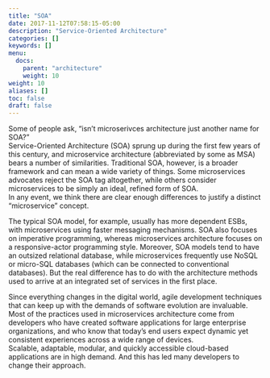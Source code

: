 ```yaml
---
title: "SOA"
date: 2017-11-12T07:58:15-05:00
description: "Service-Oriented Architecture"
categories: []
keywords: []
menu:
  docs:
    parent: "architecture"
    weight: 10
weight: 10
aliases: []
toc: false
draft: false
---
```


Some of people ask, “isn’t microserivces architecture just another name for SOA?”  
Service-Oriented Architecture (SOA) sprung up during the first few years of this 
century, and microservice architecture (abbreviated by some as MSA) bears a number 
of similarities. Traditional SOA, however, is a broader framework and can mean a 
wide variety of things. Some microservices advocates reject the SOA tag altogether, 
while others consider microservices to be simply an ideal, refined form of SOA.  
In any event, we think there are clear enough differences to justify a distinct 
“microservice” concept.
 
The typical SOA model, for example, usually has more dependent ESBs, with 
microservices using faster messaging mechanisms. SOA also focuses on imperative 
programming, whereas microservices architecture focuses on a responsive-actor 
programming style. Moreover, SOA models tend to have an outsized relational database, 
while microservices frequently use NoSQL or micro-SQL databases (which can be 
connected to conventional databases). But the real difference has to do with the 
architecture methods used to arrive at an integrated set of services in the first 
place. 
 
Since everything changes in the digital world, agile development techniques that 
can keep up with the demands of software evolution are invaluable. Most of the 
practices used in microservices architecture come from developers who have created 
software applications for large enterprise organizations, and who know that today’s 
end users expect dynamic yet consistent experiences across a wide range of devices.  
Scalable, adaptable, modular, and quickly accessible cloud-based applications are in 
high demand. And this has led many developers to change their approach.

